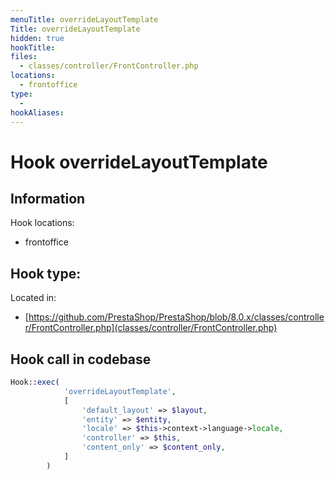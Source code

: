 ```yaml
---
menuTitle: overrideLayoutTemplate
Title: overrideLayoutTemplate
hidden: true
hookTitle: 
files:
  - classes/controller/FrontController.php
locations:
  - frontoffice
type:
  - 
hookAliases:
---
```


# Hook overrideLayoutTemplate

## Information

Hook locations: 
  - frontoffice

Hook type: 
  - 

Located in: 
  - [https://github.com/PrestaShop/PrestaShop/blob/8.0.x/classes/controller/FrontController.php](classes/controller/FrontController.php)

## Hook call in codebase

```php
Hook::exec(
            'overrideLayoutTemplate',
            [
                'default_layout' => $layout,
                'entity' => $entity,
                'locale' => $this->context->language->locale,
                'controller' => $this,
                'content_only' => $content_only,
            ]
        )
```